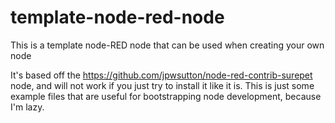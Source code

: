 # template-node-red-node
This is a template node-RED node that can be used when creating your own node



It's based off the https://github.com/jpwsutton/node-red-contrib-surepet node, and will not work if you just try to install it like it is. This is just some example files that are useful for bootstrapping node development, because I'm lazy.
